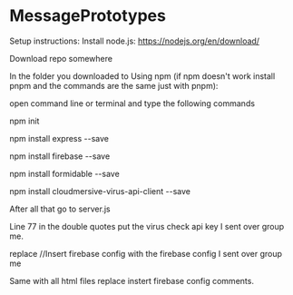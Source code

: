 # MessagePrototypes

Setup instructions:
Install node.js: https://nodejs.org/en/download/

Download repo somewhere

In the folder you downloaded to 
Using npm (if npm doesn't work install pnpm and the commands are the same just with pnpm):

open command line or terminal and type the following commands

npm init

npm install express --save

npm install firebase --save

npm install formidable --save

npm install cloudmersive-virus-api-client --save

After all that go to server.js 

Line 77 in the double quotes put the virus check api key I sent over group me.

replace //Insert firebase config
with the firebase config I sent over group me

Same with all html files replace instert firebase  config comments.
